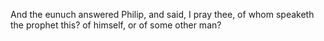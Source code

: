 And the eunuch answered Philip, and said, I pray thee, of whom speaketh the prophet this? of himself, or of some other man?
